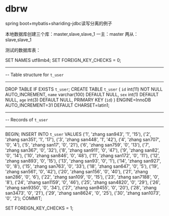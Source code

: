 # dbrw
spring boot+mybatis+shariding-jdbc读写分离的例子

本地数据库创建三个库：master,slave,slave_1
一主：master
两从：slave,slave_1

测试的数据库表：

SET NAMES utf8mb4;
SET FOREIGN_KEY_CHECKS = 0;

-- ----------------------------
--  Table structure for `t_user`
-- ----------------------------
DROP TABLE IF EXISTS `t_user`;
CREATE TABLE `t_user` (
  `id` int(11) NOT NULL AUTO_INCREMENT,
  `name` varchar(100) DEFAULT NULL,
  `sex` int(1) DEFAULT NULL,
  `age` int(3) DEFAULT NULL,
  PRIMARY KEY (`id`)
) ENGINE=InnoDB AUTO_INCREMENT=31 DEFAULT CHARSET=latin1;

-- ----------------------------
--  Records of `t_user`
-- ----------------------------
BEGIN;
INSERT INTO `t_user` VALUES ('1', 'zhang san943', '1', '15'), ('2', 'zhang san351', '1', '17'), ('3', 'zhang san448', '1', '42'), ('4', 'zhang san707', '0', '4'), ('5', 'zhang san17', '0', '21'), ('6', 'zhang san759', '0', '13'), ('7', 'zhang san367', '0', '32'), ('8', 'zhang san911', '0', '47'), ('9', 'zhang san82', '0', '14'), ('10', 'zhang san846', '0', '48'), ('11', 'zhang san172', '0', '11'), ('12', 'zhang san893', '0', '15'), ('13', 'zhang san93', '0', '1'), ('14', 'zhang san927', '0', '8'), ('15', 'zhang san763', '0', '33'), ('18', 'zhang san647', '0', '5'), ('19', 'zhang san561', '0', '42'), ('20', 'zhang san156', '0', '40'), ('21', 'zhang san286', '0', '6'), ('22', 'zhang san109', '0', '15'), ('23', 'zhang san7188', '0', '8'), ('24', 'zhang san1159', '0', '46'), ('25', 'zhang san4820', '0', '29'), ('26', 'zhang san9350', '0', '34'), ('27', 'zhang san9455', '0', '20'), ('28', 'zhang san3473', '0', '21'), ('29', 'zhang san8624', '0', '25'), ('30', 'zhang san1073', '0', '2');
COMMIT;

SET FOREIGN_KEY_CHECKS = 1;

